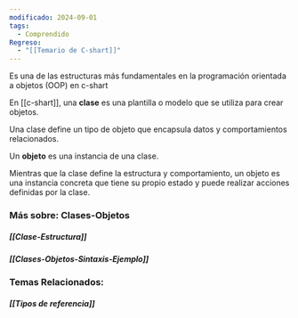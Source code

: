 ```yaml
---
modificado: 2024-09-01
tags:
  - Comprendido
Regreso:
  - "[[Temario de C-shart]]"
---
```

Es una de las estructuras más fundamentales en la programación orientada a objetos (OOP) en c-shart

En [[c-shart]], una **clase** es una plantilla o modelo que se utiliza para crear objetos. 

Una clase define un tipo de objeto que encapsula datos y comportamientos relacionados. 

Un **objeto** es una instancia de una clase. 

Mientras que la clase define la estructura y comportamiento, un objeto es una instancia concreta que tiene su propio estado y puede realizar acciones definidas por la clase.

### Más sobre: Clases-Objetos
##### [[Clase-Estructura]]
##### [[Clases-Objetos-Sintaxis-Ejemplo]]

### Temas Relacionados:
##### [[Tipos de referencia]]
